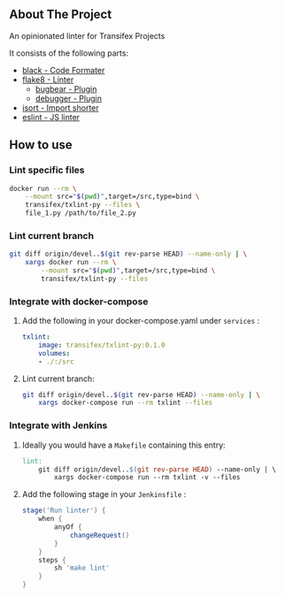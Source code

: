 
<!-- ABOUT THE PROJECT -->
## About The Project

An opinionated linter for Transifex Projects

It consists of the following parts:
* <a href="https://black.readthedocs.io/en/stable/">black - Code Formater</a>
* <a href="https://flake8.pycqa.org/en/latest/">flake8 - Linter</a>
    * <a href="https://github.com/PyCQA/flake8-bugbear">bugbear - Plugin</a>
    * <a href="https://github.com/JBKahn/flake8-debugger">debugger - Plugin</a>
* <a href="#isort">isort - Import shorter</a></li>
* <a href="https://https://github.com/eslint/eslint">eslint - JS linter</a>
## How to use

### Lint specific files

```bash
docker run --rm \
    --mount src="$(pwd)",target=/src,type=bind \
    transifex/txlint-py --files \
    file_1.py /path/to/file_2.py
```

### Lint current branch

```bash
git diff origin/devel..$(git rev-parse HEAD) --name-only | \
    xargs docker run --rm \
        --mount src="$(pwd)",target=/src,type=bind \
        transifex/txlint-py --files
```

### Integrate with **docker-compose**

1. Add the following in your docker-compose.yaml under `services` :
    ```yaml
    txlint:
        image: transifex/txlint-py:0.1.0
        volumes:
        - ./:/src
    ```

1. Lint current branch:
    ```bash
    git diff origin/devel..$(git rev-parse HEAD) --name-only | \
        xargs docker-compose run --rm txlint --files
    ```

### Integrate with **Jenkins**

1. Ideally you would have a `Makefile` containing this entry:
    ```Makefile
    lint:
        git diff origin/devel..$(git rev-parse HEAD) --name-only | \
            xargs docker-compose run --rm txlint -v --files
    ```

1. Add the following stage in your `Jenkinsfile` :
    ```Groovy
    stage('Run linter') {
        when {
            anyOf {
                changeRequest()
            }
        }
        steps {
            sh 'make lint'
        }
    }